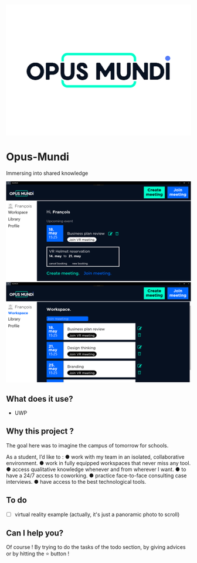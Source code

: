 ![logo](./OpusMundi/Assets/logo2.png)

# Opus-Mundi
Immersing into shared knowledge

![screenA](./OpusMundi/Assets/screen2.png)
![screenB](./OpusMundi/Assets/screen1.png)

## What does it use?
  - UWP

## Why this project ?
The goal here was to imagine the campus of tomorrow for schools.

As a student, I’d like to :
● work with my team in an isolated, collaborative environment.
● work in fully equipped workspaces that never miss any tool.
● access qualitative knowledge whenever and from wherever I want.
● to have a 24/7 access to coworking.
● practice face-to-face consulting case interviews.
● have access to the best technological tools.

## To do
- [ ] virtual reality example (actually, it's just a panoramic photo to scroll)

## Can I help you?
Of course ! By trying to do the tasks of the todo section, by giving advices or by hitting the :star: button !
